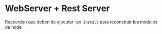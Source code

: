 # WebServer + Rest Server

Recuerden que deben de ejecutar ``` npm install ``` para reconstruir los modulos de node.


